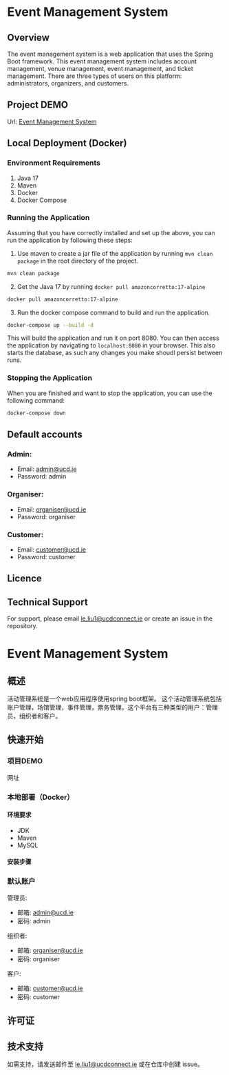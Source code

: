 # Event Management System

## Overview
The event management system is a web application that uses the Spring Boot framework. This event management system includes account management, venue management, event management, and ticket management. There are three types of users on this platform: administrators, organizers, and customers.

## Project DEMO
Url: [Event Management System](https://exampleUrl.com/)

## Local Deployment (Docker)
### Environment Requirements
1. Java 17
2. Maven
3. Docker
4. Docker Compose

### Running the Application
Assuming that you have correctly installed and set up the above, you can run the application by following these steps:
1. Use maven to create a jar file of the application by running `mvn clean package` in the root directory of the project.
```bash
mvn clean package
```

2. Get the Java 17 by running `docker pull amazoncorretto:17-alpine`
```bash 
docker pull amazoncorretto:17-alpine
```

3. Run the docker compose command to build and run the application.
```bash
docker-compose up --build -d
```

This will build the application and run it on port 8080. You can then access the application by navigating to `localhost:8080` in your browser. This also starts the database, as such any changes you make shoudl persist between runs.

### Stopping the Application
When you are finished and want to stop the application, you can use the following command:
```bash
docker-compose down
```

## Default accounts

### Admin:
- Email: admin@ucd.ie
- Password: admin

### Organiser:
- Email: organiser@ucd.ie
- Password: organiser

### Customer:
- Email: customer@ucd.ie
- Password: customer

## Licence

## Technical Support
For support, please email le.liu1@ucdconnect.ie or create an issue in the repository.

# Event Management System

## 概述
活动管理系统是一个web应用程序使用spring boot框架。 这个活动管理系统包括账户管理，场馆管理，事件管理，票务管理。这个平台有三种类型的用户：管理员，组织者和客户。

## 快速开始
### 项目DEMO
网址
### 本地部署（Docker）
#### 环境要求
- JDK 
- Maven 
- MySQL 

#### 安装步骤

### 默认账户

管理员:
- 邮箱: admin@ucd.ie
- 密码: admin

组织者:
- 邮箱: organiser@ucd.ie
- 密码: organiser

客户:
- 邮箱: customer@ucd.ie
- 密码: customer

## 许可证

## 技术支持
如需支持，请发送邮件至 le.liu1@ucdconnect.ie 或在仓库中创建 issue。